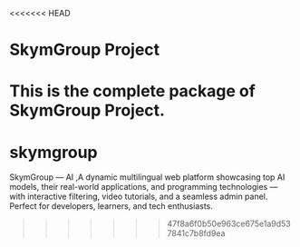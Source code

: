 <<<<<<< HEAD
# SkymGroup Project

This is the complete package of SkymGroup Project.
=======
# skymgroup
SkymGroup — AI ,A dynamic multilingual web platform showcasing top AI models, their real-world applications, and programming technologies — with interactive filtering, video tutorials, and a seamless admin panel. Perfect for developers, learners, and tech enthusiasts.
>>>>>>> 47f8a6f0b50e963ce675e1a9d537841c7b8fd9ea
